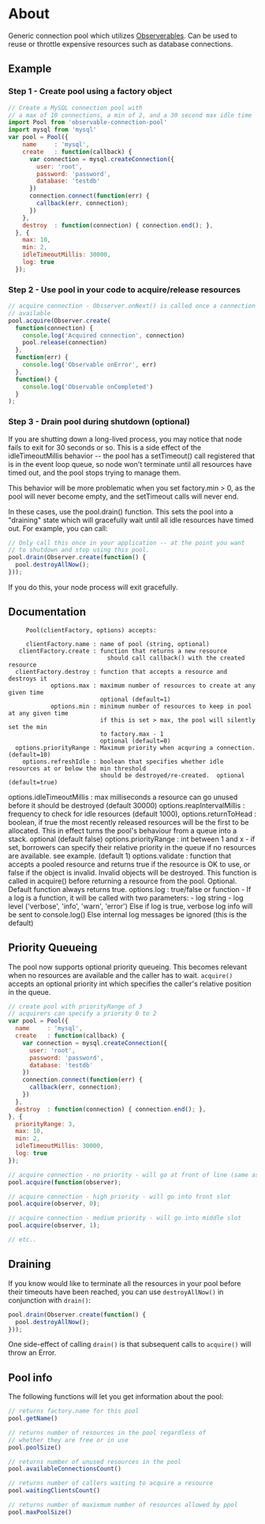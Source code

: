 # About

  Generic connection pool which utilizes [Observerables](http://reactivex.io/documentation/observable.html).
  Can be used to reuse or throttle expensive resources such as database connections.

## Example

### Step 1 - Create pool using a factory object

```js
// Create a MySQL connection pool with
// a max of 10 connections, a min of 2, and a 30 second max idle time
import Pool from 'observable-connection-pool'
import mysql from 'mysql'
var pool = Pool({
    name     : 'mysql',
    create   : function(callback) {
      var connection = mysql.createConnection({
        user: 'root',
        password: 'password',
        database: 'testdb'
      })
      connection.connect(function(err) {
        callback(err, connection);
      })
    },
    destroy  : function(connection) { connection.end(); },
  }, {
    max: 10,
    min: 2,
    idleTimeoutMillis: 30000,
    log: true
  });
```

### Step 2 - Use pool in your code to acquire/release resources

```js
// acquire connection - Obsserver.onNext() is called once a connection becomes
// available
pool.acquire(Observer.create(
  function(connection) {
    console.log('Acquired connection', connection)
    pool.release(connection)
  },
  function(err) {
    console.log('Observable onError', err)
  },
  function() {
    console.log('Observable onCompleted')
  }
);
```

### Step 3 - Drain pool during shutdown (optional)

If you are shutting down a long-lived process, you may notice
that node fails to exit for 30 seconds or so.  This is a side
effect of the idleTimeoutMillis behavior -- the pool has a
setTimeout() call registered that is in the event loop queue, so
node won't terminate until all resources have timed out, and the pool
stops trying to manage them.

This behavior will be more problematic when you set factory.min > 0,
as the pool will never become empty, and the setTimeout calls will
never end.

In these cases, use the pool.drain() function.  This sets the pool
into a "draining" state which will gracefully wait until all
idle resources have timed out.  For example, you can call:

```js
// Only call this once in your application -- at the point you want
// to shutdown and stop using this pool.
pool.drain(Observer.create(function() {
  pool.destroyAllNow();
}));
```

If you do this, your node process will exit gracefully.


## Documentation

         Pool(clientFactory, options) accepts:

         clientFactory.name : name of pool (string, optional)
       clientFactory.create : function that returns a new resource
                                should call callback() with the created resource
      clientFactory.destroy : function that accepts a resource and destroys it
                options.max : maximum number of resources to create at any given time
                              optional (default=1)
                options.min : minimum number of resources to keep in pool at any given time
                              if this is set > max, the pool will silently set the min
                              to factory.max - 1
                              optional (default=0)
      options.priorityRange : Maximum priority when acquring a connection. (default=10)
        options.refreshIdle : boolean that specifies whether idle resources at or below the min threshold
                              should be destroyed/re-created.  optional (default=true)
  options.idleTimeoutMillis : max milliseconds a resource can go unused before it should be destroyed
                         (default 30000)
 options.reapIntervalMillis : frequency to check for idle resources (default 1000),
       options.returnToHead : boolean, if true the most recently released resources will be the first to be allocated.
                         This in effect turns the pool's behaviour from a queue into a stack. optional (default false)
      options.priorityRange : int between 1 and x - if set, borrowers can specify their
                         relative priority in the queue if no resources are available.
                         see example.  (default 1)
           options.validate : function that accepts a pooled resource and returns true if the resource
                         is OK to use, or false if the object is invalid.  Invalid objects will be destroyed.
                         This function is called in acquire() before returning a resource from the pool.
                         Optional.  Default function always returns true.
                options.log : true/false or function -
                           If a log is a function, it will be called with two parameters:
                                                    - log string
                                                    - log level ('verbose', 'info', 'warn', 'error')
                           Else if log is true, verbose log info will be sent to console.log()
                           Else internal log messages be ignored (this is the default)

## Priority Queueing

The pool now supports optional priority queueing.  This becomes relevant when no resources
are available and the caller has to wait. `acquire()` accepts an optional priority int which
specifies the caller's relative position in the queue.

```js
// create pool with priorityRange of 3
// acquirers can specify a priority 0 to 2
var pool = Pool({
  name     : 'mysql',
  create   : function(callback) {
    var connection = mysql.createConnection({
      user: 'root',
      password: 'password',
      database: 'testdb'
    })
    connection.connect(function(err) {
      callback(err, connection);
    })
  },
  destroy  : function(connection) { connection.end(); },
}, {
  priorityRange: 3,
  max: 10,
  min: 2,
  idleTimeoutMillis: 30000,
  log: true
});

// acquire connection - no priority - will go at front of line (same as high priority)
pool.acquire(function(observer);

// acquire connection - high priority - will go into front slot
pool.acquire(observer, 0);

// acquire connection - medium priority - will go into middle slot
pool.acquire(observer, 1);

// etc..
```

## Draining

If you know would like to terminate all the resources in your pool before
their timeouts have been reached, you can use `destroyAllNow()` in conjunction
with `drain()`:

```js
pool.drain(Observer.create(function() {
  pool.destroyAllNow();
}));
```

One side-effect of calling `drain()` is that subsequent calls to `acquire()`
will throw an Error.

## Pool info

The following functions will let you get information about the pool:

```js
// returns factory.name for this pool
pool.getName()

// returns number of resources in the pool regardless of
// whether they are free or in use
pool.poolSize()

// returns number of unused resources in the pool
pool.availableConnectionsCount()

// returns number of callers waiting to acquire a resource
pool.waitingClientsCount()

// returns number of maxixmum number of resources allowed by ppol
pool.maxPoolSize()
```

